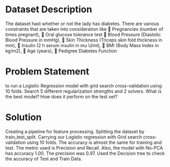 # Dataset Description 

The dataset hast whether or not the lady has diabetes.  There are various constraints that are taken into consideration like
 Pregnancies (number of times pregnant),
 Oral glucose tolerance test 
 Blood Pressure (Diastolic Blood Pressure in mmHg),
 Skin Thickness (Triceps skin fold thickness in mm),
 Insulin (2 h serum insulin in mu U/ml),
 BMI (Body Mass Index in kg/m2),
 Age (years),
 Pedigree Diabetes Function

# Problem Statement
to run a Logistic Regression model with grid search cross-validation using 10 folds. Search 5 different regularization strengths and 2 solvers. What is the best model? How does it perform on the test set?

# Solution
Creating a pipeline for feature processing. Splitting the dataset by train_test_split. Carrying our Logistic regression with Grid search cross-validation using 10 folds.
The accuracy is almost the same for training and test. The metric used is Precision and Recall. Also, the model with No-PCA has accuracy 1.00. The precision was 0.97.
Used the Decision tree to check the accuracy of Test and Train Data.


